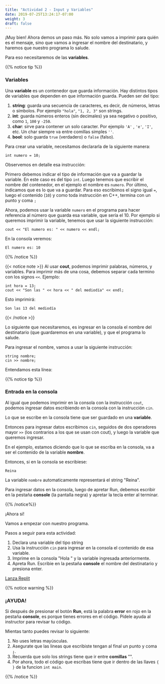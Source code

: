 ```yaml
---
title: "Actividad 2 - Input y Variables"
date: 2019-07-25T13:24:17-07:00
weight: 3
draft: false
---
```


¡Muy bien! Ahora demos un paso más. 
No solo vamos a imprimir para quién es el mensaje, sino que vamos a ingresar el nombre del destinatario, y haremos que nuestro programa lo salude.

Para eso necesitaremos de las **variables**.


{{% notice tip %}}

### Variables

Una **variable** es un contenedor que guarda información.
Hay distintos tipos de variables que dependen en que información guarda. Pueden ser del tipo: 
1. **string**: guarda una secuencia de caracteres, es decir, de números, letras o símbolos. Por ejemplo `"hola"`, `"1, 2, 3"` son strings. 
2. **int**: guarda números enteros (sin decimales) ya sea negativo o positivo, como `1`, `100` y `-250`. 
3. **char**: sirve para contener un solo caracter. Por ejemplo `'A'` , `'e'`, `'I'`, etc. Un char siempre va entre comillas simples `''`.
4. **bool**: solo guarda `true` (verdadero) o `false` (falso).

Para crear una variable, necesitamos declararla de la siguiente manera:
```
int numero = 10;
```
Observemos en detalle esa instrucción:

Primero debemos indicar el tipo de información que va a guardar la variable. En este caso es del tipo `int`. Luego tenemos que escribir el nombre del contenedor, en el ejemplo el nombre es `numero`. Por último, indicamos que es lo que va a guardar. Para eso escribimos el signo igual `=`, luego el contenido (`10`) y como toda instrucción en C++, termina con un punto y coma `;`

Ahora, podemos usar la variable `numero` en el programa para hacer referencia al número que guarda esa variable, que sería el 10. Por ejemplo si queremos imprimir la variable, tenemos que usar la siguiente instrucción:

```
cout << "El numero es: " << numero << endl;
```
 
En la consola veremos:

```
El numero es: 10
```
{{% /notice %}}

{{< notice note >}}
Al usar **cout**, podemos imprimir palabras, números, y variables.
Para imprimir más de una cosa, debemos separar cada termino con los signos `<<`.
Ejemplo: 
```
int hora = 13;
cout << "Son las " << hora << " del mediodía" << endl;
```
Esto imprimirá: 
```
Son las 13 del mediodía
```
{{< /notice >}}

Lo siguiente que necesitaremos, es ingresar en la consola el nombre del destinatario (que guardaremos en una variable), y que el programa lo salude.

Para ingresar el nombre, vamos a usar la siguiente instrucción:
```
string nombre;
cin >> nombre;
```
Entendamos esta línea:

{{% notice tip %}}

### Entrada en la consola

Al igual que podemos imprimir en la consola con la instrucción `cout`, podemos ingresar datos escribiendo en la consola con la instrucción `cin`.

Lo que se escribe en la consola tiene que ser guardado en una **variable**. 

Entonces para ingresar datos escribimos `cin`, seguidos de dos operadores mayor `>>` (los contrarios a los que se usan con cout), y luego la variable que queremos ingresar.

En el ejemplo, estamos diciendo que lo que se escriba en la consola, va a ser el contenido de la variable **nombre**.

Entonces, si en la consola se escribiese: 
```
Reina
```
La variable `nombre` automaticamente representará el string "Reina".

Para ingresar datos en la consola, luego de apretar Run, debemos escribir en la pestaña **console** (la pantalla negra) y apretar la tecla enter al terminar.

{{% /notice%}}

¡Ahora si!

Vamos a empezar con nuestro programa.

Pasos a seguir para esta actividad:

1. Declara una variable del tipo string
2. Usa la instrucción `cin` para ingresar en la consola el contenido de esa variable.
3. Imprime en la consola "Hola " y la variable ingresada anteriormente.
4. Apreta Run. Escribie en la pestaña **console** el nombre del destinatario y presiona enter.


<a class="my-2 mx-4 btn btn-info" href="https://replit.com/@nuevofoundation/activity-2" target="_blank">Lanza Replit</a>

{{% notice warning %}}

### ¡AYUDA! 

Si después de presionar el botón **Run**, está la palabra **error** en rojo en la pestaña **console**, es porque tienes errores en el código. Pídele ayuda al instructor para revisar tu código.

Mientas tanto puedes revisar lo siguiente:

1. No uses letras mayúsculas.
2. Asegurate que las lineas que escribiste tengan al final un punto y coma **`;`**.
3. Recuerda que solo los strings tiene que ir entre **comillas** "".
4. Por ahora, todo el código que escribas tiene que ir dentro de las llaves `{ }` de la funcion  `int main`. 

{{% /notice %}}


